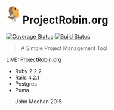 [<img src="./app/assets/images/robin50.png">](http://www.ProjectRobin.org/)  ProjectRobin.org
==

[![Coverage Status](https://coveralls.io/repos/johnmeehan/ProjectRobin/badge.svg?branch=master)](https://coveralls.io/r/johnmeehan/ProjectRobin?branch=master)  [![Build Status](https://travis-ci.org/johnmeehan/ProjectRobin.svg?branch=master)](https://travis-ci.org/johnmeehan/ProjectRobin)


> A Simple Project Management Tool

LIVE:  [ProjectRobin.org](http://www.projectrobin.org)

<ul>
  <li>Ruby 2.2.2
  <li>Rails 4.2.1
  <li>Postgres
  <li>Puma

John Meehan 2015
